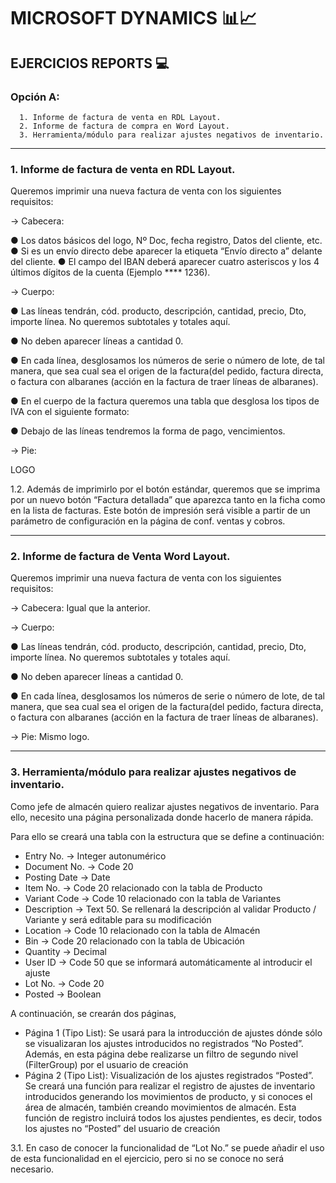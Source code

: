 # MICROSOFT DYNAMICS 📊📈


## EJERCICIOS REPORTS 💻

###   Opción A:
      1. Informe de factura de venta en RDL Layout.
      2. Informe de factura de compra en Word Layout.
      3. Herramienta/módulo para realizar ajustes negativos de inventario.

---


### 1. Informe de factura de venta en RDL Layout.

Queremos imprimir una nueva factura de venta con los siguientes requisitos:

-> Cabecera:

  ● Los datos básicos del logo, Nº Doc, fecha registro, Datos del cliente, etc.
  ● Si es un envío directo debe aparecer la etiqueta “Envío directo a” delante del cliente.
  ● El campo del IBAN deberá aparecer cuatro asteriscos y los 4 últimos dígitos de la cuenta (Ejemplo **** 1236).
  
 -> Cuerpo:
 
  ● Las líneas tendrán, cód. producto, descripción, cantidad, precio, Dto, importe línea. No queremos subtotales y totales aquí.
  
  ● No deben aparecer líneas a cantidad 0.
  
  ● En cada línea, desglosamos los números de serie o número de lote, de tal manera, que sea cual sea el origen de la factura(del pedido, factura directa, o factura con albaranes (acción en la factura de traer líneas de albaranes).
  
  ● En el cuerpo de la factura queremos una tabla que desglosa los tipos de
  IVA con el siguiente formato:
  
  ● Debajo de las líneas tendremos la forma de pago, vencimientos.
  
-> Pie:

LOGO

1.2. Además de imprimirlo por el botón estándar, queremos que se imprima por un nuevo botón “Factura detallada” que aparezca tanto en la ficha como en la
lista de facturas. Este botón de impresión será visible a partir de un parámetro de configuración en la página de conf. ventas y cobros.


---


###  2. Informe de factura de Venta Word Layout.

Queremos imprimir una nueva factura de venta con los siguientes requisitos:

-> Cabecera: Igual que la anterior.

-> Cuerpo:

● Las líneas tendrán, cód. producto, descripción, cantidad, precio, Dto,
importe línea. No queremos subtotales y totales aquí.

● No deben aparecer líneas a cantidad 0.

● En cada línea, desglosamos los números de serie o número de lote, de tal manera, que sea cual sea el origen de la factura(del pedido, factura directa, o factura con albaranes (acción en la factura de traer líneas de albaranes).

-> Pie: Mismo logo.

---

### 3. Herramienta/módulo para realizar ajustes negativos de inventario.

Como jefe de almacén quiero realizar ajustes negativos de inventario. Para ello, necesito una página personalizada donde hacerlo de manera rápida.

Para ello se creará una tabla con la estructura que se define a continuación:
- Entry No. -> Integer autonumérico
- Document No. -> Code 20
- Posting Date -> Date
- Item No. -> Code 20 relacionado con la tabla de Producto
- Variant Code -> Code 10 relacionado con la tabla de Variantes
- Description -> Text 50. Se rellenará la descripción al validar Producto /
Variante y será editable para su modificación
- Location -> Code 10 relacionado con la tabla de Almacén
- Bin -> Code 20 relacionado con la tabla de Ubicación
- Quantity -> Decimal
- User ID -> Code 50 que se informará automáticamente al introducir el
ajuste
- Lot No. -> Code 20
- Posted -> Boolean

A continuación, se crearán dos páginas,

- Página 1 (Tipo List): Se usará para la introducción de ajustes dónde sólo
se visualizaran los ajustes introducidos no registrados “No Posted”.
Además, en esta página debe realizarse un filtro de segundo nivel
(FilterGroup) por el usuario de creación
- Página 2 (Tipo List): Visualización de los ajustes registrados “Posted”.
Se creará una función para realizar el registro de ajustes de inventario introducidos generando los movimientos de producto, y si conoces el área de almacén,
también creando movimientos de almacén. Esta función de registro incluirá todos los ajustes pendientes, es decir, todos los ajustes no “Posted” del
usuario de creación

3.1. En caso de conocer la funcionalidad de “Lot No.” se puede añadir el uso de esta funcionalidad en el ejercicio, pero si no se conoce no será necesario.


